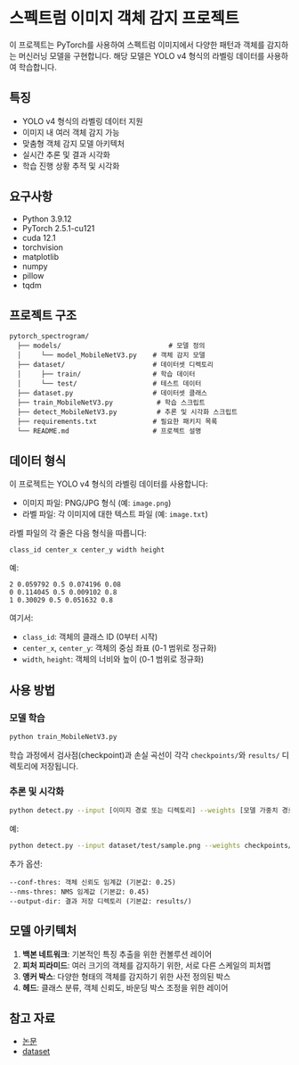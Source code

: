 # 스펙트럼 이미지 객체 감지 프로젝트

이 프로젝트는 PyTorch를 사용하여 스펙트럼 이미지에서 다양한 패턴과 객체를 감지하는 머신러닝 모델을 구현합니다. 해당 모델은 YOLO v4 형식의 라벨링 데이터를 사용하여 학습합니다.

## 특징

- YOLO v4 형식의 라벨링 데이터 지원
- 이미지 내 여러 객체 감지 가능
- 맞춤형 객체 감지 모델 아키텍처
- 실시간 추론 및 결과 시각화
- 학습 진행 상황 추적 및 시각화

## 요구사항

- Python 3.9.12
- PyTorch 2.5.1-cu121
- cuda 12.1
- torchvision
- matplotlib
- numpy
- pillow
- tqdm

## 프로젝트 구조

```
pytorch_spectrogram/
  ├── models/               			# 모델 정의
  │     └── model_MobileNetV3.py 	# 객체 감지 모델
  ├── dataset/             			# 데이터셋 디렉토리
  │     ├── train/          		# 학습 데이터
  │     └── test/            		# 테스트 데이터
  ├── dataset.py           			# 데이터셋 클래스
  ├── train_MobileNetV3.py           # 학습 스크립트
  ├── detect_MobileNetV3.py          # 추론 및 시각화 스크립트
  ├── requirements.txt     			# 필요한 패키지 목록
  └── README.md            			# 프로젝트 설명
```

## 데이터 형식

이 프로젝트는 YOLO v4 형식의 라벨링 데이터를 사용합니다:

- 이미지 파일: PNG/JPG 형식 (예: `image.png`)
- 라벨 파일: 각 이미지에 대한 텍스트 파일 (예: `image.txt`)

라벨 파일의 각 줄은 다음 형식을 따릅니다:
```
class_id center_x center_y width height
```

예:
```
2 0.059792 0.5 0.074196 0.08
0 0.114045 0.5 0.009102 0.8
1 0.30029 0.5 0.051632 0.8
```

여기서:
- `class_id`: 객체의 클래스 ID (0부터 시작)
- `center_x`, `center_y`: 객체의 중심 좌표 (0-1 범위로 정규화)
- `width`, `height`: 객체의 너비와 높이 (0-1 범위로 정규화)

## 사용 방법

### 모델 학습

```bash
python train_MobileNetV3.py
```

학습 과정에서 검사점(checkpoint)과 손실 곡선이 각각 `checkpoints/`와 `results/` 디렉토리에 저장됩니다.

### 추론 및 시각화

```bash
python detect.py --input [이미지 경로 또는 디렉토리] --weights [모델 가중치 경로]
```

예:
```bash
python detect.py --input dataset/test/sample.png --weights checkpoints/spectrum_model_final.pth
```

추가 옵션:
```
--conf-thres: 객체 신뢰도 임계값 (기본값: 0.25)
--nms-thres: NMS 임계값 (기본값: 0.45)
--output-dir: 결과 저장 디렉토리 (기본값: results/)
```

## 모델 아키텍처
1. **백본 네트워크**: 기본적인 특징 추출을 위한 컨볼루션 레이어
2. **피처 피라미드**: 여러 크기의 객체를 감지하기 위한, 서로 다른 스케일의 피처맵
3. **앵커 박스**: 다양한 형태의 객체를 감지하기 위한 사전 정의된 박스
4. **헤드**: 클래스 분류, 객체 신뢰도, 바운딩 박스 조정을 위한 레이어


## 참고 자료
- [논문](https://www.mdpi.com/2306-5729/7/12/168)
- [dataset](https://fordatis.fraunhofer.de/handle/fordatis/287)
